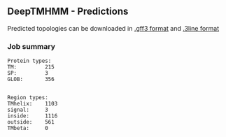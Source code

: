 ## DeepTMHMM - Predictions
Predicted topologies can be downloaded in [.gff3 format](TMRs.gff3) and [.3line format](predicted_topologies.3line)
### Job summary
```
Protein types:
TM:			215
SP:			3
GLOB:		356


Region types:
TMhelix:	1103
signal:		3
inside:		1116
outside:	561
TMbeta:		0
```
